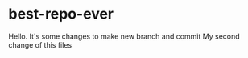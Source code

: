 # best-repo-ever
Hello. It's some changes to make new branch and commit
My second change of this files